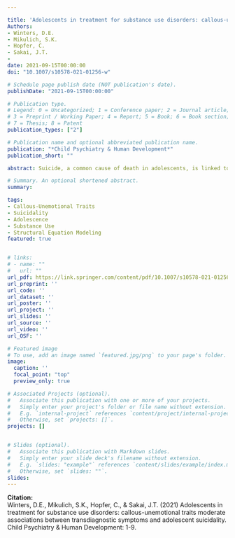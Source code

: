 ```yaml
---

title: 'Adolescents in treatment for substance use disorders: callous-unemotional traits moderate associations between transdiagnostic symptoms and adolescent suicidality'
Authors: 
- Winters, D.E.
- Mikulich, S.K.
- Hopfer, C.
- Sakai, J.T.
- 
date: 2021-09-15T00:00:00
doi: "10.1007/s10578-021-01256-w"

# Schedule page publish date (NOT publication's date).
publishDate: "2021-09-15T00:00:00"

# Publication type.
# Legend: 0 = Uncategorized; 1 = Conference paper; 2 = Journal article;
# 3 = Preprint / Working Paper; 4 = Report; 5 = Book; 6 = Book section;
# 7 = Thesis; 8 = Patent
publication_types: ["2"]

# Publication name and optional abbreviated publication name.
publication: "*Child Psychiatry & Human Development*"
publication_short: ""

abstract: Suicide, a common cause of death in adolescents, is linked to internalizing and externalizing symptoms. These associations are pronounced amongst adolescents who use substances. But these relationships are complex. For example, sex differences are present in association with internalizing/externalizing symptoms as well as differences in suicidality. A rarely explored factor that may account for this complexity as a moderator is callous-unemotional traits. The present study examines associations of internalizing and externalizing in relation to suicidality in the context of callous-unemotional traits amongst adolescents in substance use treatment. Additionally, sex differences were explored. A sample of 317 adolescents (13–18; 16.05 ± 1.22) in treatment for substance use completed measures for internalizing, externalizing, and suicidal symptoms. The main result suggested the presence of callous-unemotional (CU) traits attenuated the positive association between internalizing and a latent suicidality factor. This novel result contextualizes the association between transdiagnostic symptoms and suicidality. Assessing CU traits in the presence of internalizing symptoms may be an important component of understanding suicide risk amongst adolescents in treatment for substance use. 

# Summary. An optional shortened abstract.
summary:

tags:
- Callous-Unemotional Traits
- Suicidality
- Adolescence
- Substance Use
- Structural Equation Modeling
featured: true


# links:
# - name: ""
#   url: ""
url_pdf: https://link.springer.com/content/pdf/10.1007/s10578-021-01256-w.pdf
url_preprint: ''
url_code: ''
url_dataset: ''
url_poster: ''
url_project: ''
url_slides: ''
url_source: ''
url_video: ''
url_OSF: ''

# Featured image
# To use, add an image named `featured.jpg/png` to your page's folder. 
image:
  caption: ''
  focal_point: "top"
  preview_only: true

# Associated Projects (optional).
#   Associate this publication with one or more of your projects.
#   Simply enter your project's folder or file name without extension.
#   E.g. `internal-project` references `content/project/internal-project/index.md`.
#   Otherwise, set `projects: []`.
projects: []


# Slides (optional).
#   Associate this publication with Markdown slides.
#   Simply enter your slide deck's filename without extension.
#   E.g. `slides: "example"` references `content/slides/example/index.md`.
#   Otherwise, set `slides: ""`.
slides: 
---
```

**Citation:**  
Winters, D.E., Mikulich, S.K., Hopfer, C., & Sakai, J.T. (2021) Adolescents in treatment for substance use disorders: callous-unemotional traits moderate associations between transdiagnostic symptoms and adolescent suicidality. Child Psychiatry & Human Development: 1-9.










